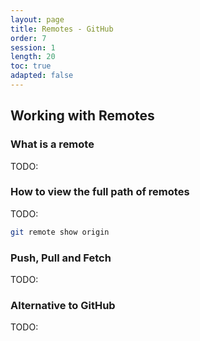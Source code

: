 ```yaml
---
layout: page
title: Remotes - GitHub
order: 7
session: 1
length: 20
toc: true
adapted: false
---
```


## Working with Remotes

### What is a remote

TODO:

### How to view the full path of remotes

TODO:

``` sh
git remote show origin
```

### Push, Pull and Fetch

TODO:

### Alternative to GitHub

TODO:
